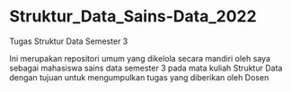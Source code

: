 # Struktur_Data_Sains-Data_2022
Tugas Struktur Data Semester 3


Ini merupakan repositori umum yang dikelola secara mandiri oleh saya sebagai mahasiswa sains data semester 3 pada mata kuliah Struktur Data
dengan tujuan untuk mengumpulkan tugas yang diberikan oleh Dosen
